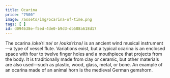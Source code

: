 ```yaml
---
title: Ocarina
price: "7500"
image: /assets/img/ocarina-of-time.png
tags: [ ]
id: d094638e-f5ed-4de0-b9d3-db508a618d17
---
```

The ocarina /ɒkəˈriːnə/ or /oʊkəˈriːnə/ is an ancient wind musical instrument—a 
type of vessel flute. Variations exist, but a typical ocarina is an enclosed space 
with four to twelve finger holes and a mouthpiece that projects from the body. 
It is traditionally made from clay or ceramic, but other materials are also used—such 
as plastic, wood, glass, metal, or bone. An example of an ocarina made of an animal 
horn is the medieval German gemshorn. 
